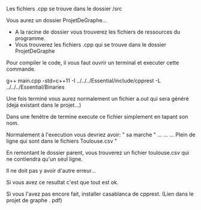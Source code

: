 Les fichiers .cpp se trouve dans le dossier /src

Vous aurez un dossier ProjetDeGraphe...

- A la racine de dossier vous trouverez les fichiers de ressources du programme.
- Vous trouverez les fichiers .cpp qui se trouve dans le dossier ProjetDeGraphe

Pour compiler le code, il vous faut ouvrir un terminal et executer cette commande.

g++ main.cpp -std=c++11 -I  ../../../Essential/include/cpprest -L ../../../Essential/Binaries

Une fois terminé vous aurez normalement un fichier a.out qui sera généré (deja existant dans le projet...)

Dans une fenêtre de termine execute ce fichier simplement en tapant son nom.

Normalement à l'execution vous devriez avoir:
	" sa marche "
	...
	...
	... 
	Plein de ligne qui sont dans le fichiers Toulouse.csv "
	
En remontant le dossier parent, vous trouverez un fichier toulouse.csv qui ne contiendra qu'un seul ligne.

Il ne doit pas y avoir d'autre erreur...


Si vous avez ce resultat c'est que tout est ok.


Si vous l'avez pas encore fait, installer casablanca de cpprest. (Lien dans le projet de graphe . pdf)